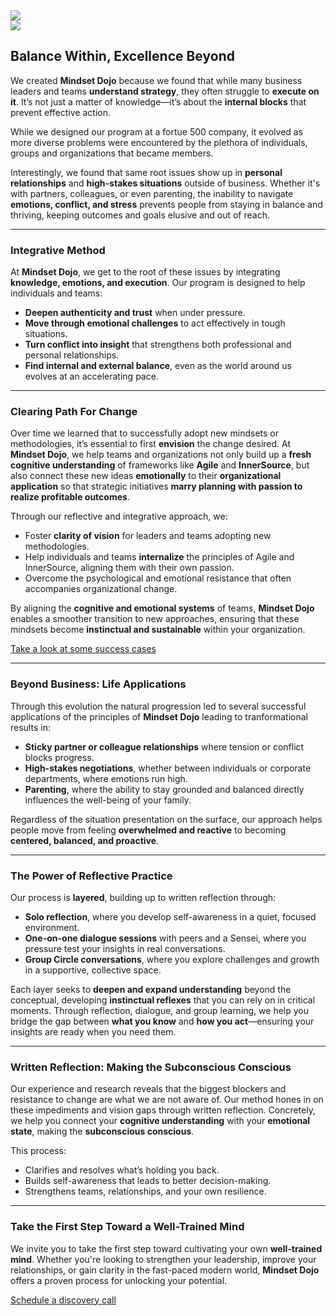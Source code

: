 
<div class="row">
    <div class="col-md-5 col-sm-4 text-center">
        <img class="img-fluid" src="images/DojoLogo-Black-Center.png" style="max-height:350px">
    </div>
    <div class="col-md-7 col-sm-8 text-right d-none d-sm-block">
        <img class="img-fluid" src="images/Pagoda-Black.png" style="max-height:350px">
    </div>
</div>

## Balance Within, Excellence Beyond

We created **Mindset Dojo** because we found that while many business leaders and teams **understand strategy**, they often struggle to **execute on it**. It’s not just a matter of knowledge—it’s about the **internal blocks** that prevent effective action.

While we designed our program at a fortue 500 company, it evolved as more diverse problems were encountered by the plethora of individuals, groups and organizations that became members.

Interestingly, we found that same root issues show up in **personal relationships** and **high-stakes situations** outside of business. Whether it's with partners, colleagues, or even parenting, the inability to navigate **emotions, conflict, and stress** prevents people from staying in balance and thriving, keeping outcomes and goals elusive and out of reach.

---

### Integrative Method

At **Mindset Dojo**, we get to the root of these issues by integrating **knowledge, emotions, and execution**. Our program is designed to help individuals and teams:

- **Deepen authenticity and trust** when under pressure.
- **Move through emotional challenges** to act effectively in tough situations.
- **Turn conflict into insight** that strengthens both professional and personal relationships.
- **Find internal and external balance**, even as the world around us evolves at an accelerating pace.

---

### Clearing Path For Change

Over time we learned that to successfully adopt new mindsets or methodologies, it’s essential to first **envision** the change desired. At **Mindset Dojo**, we help teams and organizations not only build up a **fresh cognitive understanding** of frameworks like **Agile** and **InnerSource**, but also connect these new ideas **emotionally** to their **organizational application** so that strategic initiatives **marry planning with passion to realize profitable outcomes**.

Through our reflective and integrative approach, we:

- Foster **clarity of vision** for leaders and teams adopting new methodologies.
- Help individuals and teams **internalize** the principles of Agile and InnerSource, aligning them with their own passion.
- Overcome the psychological and emotional resistance that often accompanies organizational change.
  
By aligning the **cognitive and emotional systems** of teams, **Mindset Dojo** enables a smoother transition to new approaches, ensuring that these mindsets become **instinctual and sustainable** within your organization.

[Take a look at some success cases](https://projects.michael.basil.one/)

---

### Beyond Business: Life Applications

Through this evolution the natural progression led to several successful applications of the principles of **Mindset Dojo** leading to tranformational results in:

- **Sticky partner or colleague relationships** where tension or conflict blocks progress.
- **High-stakes negotiations**, whether between individuals or corporate departments, where emotions run high.
- **Parenting**, where the ability to stay grounded and balanced directly influences the well-being of your family.

Regardless of the situation presentation on the surface, our approach helps people move from feeling **overwhelmed and reactive** to becoming **centered, balanced, and proactive**.

---

### The Power of Reflective Practice

Our process is **layered**, building up to written reflection through:

- **Solo reflection**, where you develop self-awareness in a quiet, focused environment.
- **One-on-one dialogue sessions** with peers and a Sensei, where you pressure test your insights in real conversations.
- **Group Circle conversations**, where you explore challenges and growth in a supportive, collective space.

Each layer seeks to **deepen and expand understanding** beyond the conceptual, developing **instinctual reflexes** that you can rely on in critical moments. Through reflection, dialogue, and group learning, we help you bridge the gap between **what you know** and **how you act**—ensuring your insights are ready when you need them.

---

### Written Reflection: Making the Subconscious Conscious

Our experience and research reveals that the biggest blockers and resistance to change are what we are not aware of.  Our method hones in on these impediments and vision gaps through written reflection.  Concretely, we help you connect your **cognitive understanding** with your **emotional state**, making the **subconscious conscious**. 

This process:

- Clarifies and resolves what’s holding you back.
- Builds self-awareness that leads to better decision-making.
- Strengthens teams, relationships, and your own resilience.

---

### Take the First Step Toward a Well-Trained Mind

We invite you to take the first step toward cultivating your own **well-trained mind**. Whether you're looking to strengthen your leadership, improve your relationships, or gain clarity in the fast-paced modern world, **Mindset Dojo** offers a proven process for unlocking your potential.

[Schedule a discovery call](https://connect.mindset.dojo.center/)
